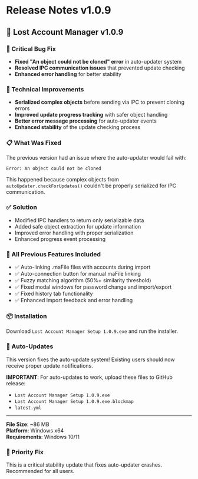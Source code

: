 # Release Notes v1.0.9

## 🚀 Lost Account Manager v1.0.9

### 🐛 Critical Bug Fix
- **Fixed "An object could not be cloned" error** in auto-updater system
- **Resolved IPC communication issues** that prevented update checking
- **Enhanced error handling** for better stability

### 🔧 Technical Improvements
- **Serialized complex objects** before sending via IPC to prevent cloning errors
- **Improved update progress tracking** with safer object handling
- **Better error message processing** for auto-updater events
- **Enhanced stability** of the update checking process

### 📋 What Was Fixed
The previous version had an issue where the auto-updater would fail with:
```
Error: An object could not be cloned
```

This happened because complex objects from `autoUpdater.checkForUpdates()` couldn't be properly serialized for IPC communication.

### ✅ Solution
- Modified IPC handlers to return only serializable data
- Added safe object extraction for update information
- Improved error handling with proper serialization
- Enhanced progress event processing

### 🎯 All Previous Features Included
- ✅ Auto-linking .maFile files with accounts during import
- ✅ Auto-connection button for manual maFile linking  
- ✅ Fuzzy matching algorithm (50%+ similarity threshold)
- ✅ Fixed modal windows for password change and import/export
- ✅ Fixed history tab functionality
- ✅ Enhanced import feedback and error handling

### 📦 Installation
Download `Lost Account Manager Setup 1.0.9.exe` and run the installer.

### 🔄 Auto-Updates
This version fixes the auto-update system! Existing users should now receive proper update notifications.

**IMPORTANT**: For auto-updates to work, upload these files to GitHub release:
- `Lost Account Manager Setup 1.0.9.exe`
- `Lost Account Manager Setup 1.0.9.exe.blockmap`
- `latest.yml`

---
**File Size**: ~86 MB  
**Platform**: Windows x64  
**Requirements**: Windows 10/11

### 🎯 Priority Fix
This is a critical stability update that fixes auto-updater crashes. Recommended for all users.
